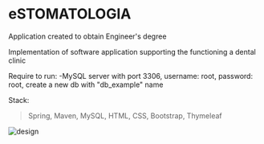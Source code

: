# eSTOMATOLOGIA
Application created to obtain Engineer's degree 

Implementation of software application supporting the functioning a dental clinic

Require to run: 
-MySQL server with port 3306, username: root, password: root, create a new db with "db_example" name


Stack: 
>Spring,
>Maven,
>MySQL,
>HTML,
>CSS,
>Bootstrap,
>Thymeleaf

![design](https://i.imgur.com/PVac7HZ.png)
